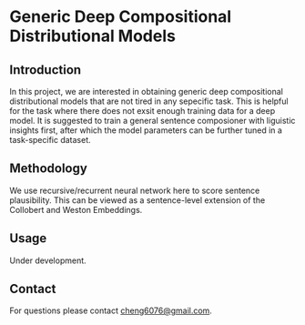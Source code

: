 # Generic Deep Compositional Distributional Models

## Introduction
In this project, we are interested in obtaining generic deep compositional distributional models that are not tired in any sepecific task.
This is helpful for the task where there does not exsit enough training data for a deep model. It is suggested to train a general sentence composioner with liguistic insights first, after which the model parameters can be further tuned in a task-specific dataset.

## Methodology
We use recursive/recurrent neural network here to score sentence plausibility. This can be viewed as a sentence-level extension of the Collobert and Weston Embeddings.

## Usage
Under development.

## Contact
For questions please contact cheng6076@gmail.com.
